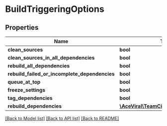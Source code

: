 # BuildTriggeringOptions

## Properties
Name | Type | Description | Notes
------------ | ------------- | ------------- | -------------
**clean_sources** | **bool** |  | [optional] 
**clean_sources_in_all_dependencies** | **bool** |  | [optional] 
**rebuild_all_dependencies** | **bool** |  | [optional] 
**rebuild_failed_or_incomplete_dependencies** | **bool** |  | [optional] 
**queue_at_top** | **bool** |  | [optional] 
**freeze_settings** | **bool** |  | [optional] 
**tag_dependencies** | **bool** |  | [optional] 
**rebuild_dependencies** | [**\AceViral\TeamCity\Model\BuildTypes**](BuildTypes.md) |  | [optional] 

[[Back to Model list]](../README.md#documentation-for-models) [[Back to API list]](../README.md#documentation-for-api-endpoints) [[Back to README]](../README.md)


